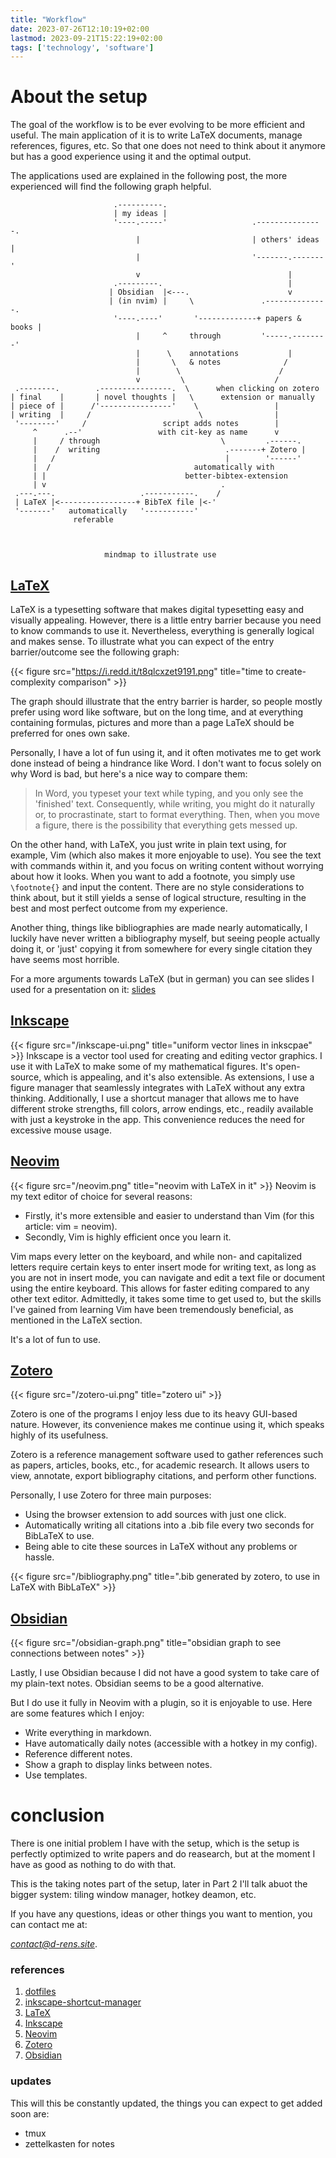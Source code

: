 ```yaml
---
title: "Workflow"
date: 2023-07-26T12:10:19+02:00
lastmod: 2023-09-21T15:22:19+02:00
tags: ['technology', 'software']
---
```



# About the setup
The goal of the workflow is to be ever evolving to be more efficient and
useful. The main application of it is to write LaTeX documents, manage references,
figures, etc. So that one does not need to think about it anymore but
has a good experience using it and the optimal output.

The applications used are explained in the following post, the more experienced
will find the following graph helpful.


```goat
                       .----------.                                      
                       | my ideas |                   
                       '----.-----'                   .---------------. 
                            |                         | others' ideas |
                            |                         '-------.-------' 
                            v                                 |        
                       .---------.                            |
                      | Obsidian  |<---.                      v         
                      | (in nvim) |     \               .--------------. 
                       '----.----'       '-------------+ papers & books |
                            |     ^     through         '-----.--------'
                            |      \    annotations           |          
                            |       \   & notes              /           
                            |        \                      /            
                            v         \                    /             
 .--------.        .----------------.  \      when clicking on zotero    
| final    |       | novel thoughts |   \      extension or manually     
| piece of |      /'----------------'    \                 |       
| writing  |     /                        \                |                
 '--------'     /                 script adds notes        |                
     ^      .--'                 with cit-key as name      v                
     |     / through                           \         .------.        
     |    /  writing                            .-------+ Zotero |       
     |   /                                      |        '------'        
     |  /                                automatically with              
     | |                               better-bibtex-extension
     | v                                       .
 .---.---.                   .-----------.    /                          
 | LaTeX |<-----------------+ BibTeX file |<-'
 '-------'   automatically   '-----------'
              referable                               



                     mindmap to illustrate use 
```

## [LaTeX](https://en.wikipedia.org/wiki/LaTeX)
LaTeX is a typesetting software that makes digital typesetting easy and
visually appealing. However, there is a little entry barrier because you
need to know commands to use it. Nevertheless, everything is generally
logical and makes sense. To illustrate what you can expect of the entry
barrier/outcome see the following graph:

{{< figure src="https://i.redd.it/t8qlcxzet9191.png" title="time to create-complexity comparison" >}} 

The graph should illustrate that the entry barrier is harder, so people mostly
prefer using word like software, but on the long time, and at everything containing formulas,
pictures and more than a page LaTeX should be preferred for ones own sake.

Personally, I have a lot of fun using it, and it often motivates me to
get work done instead of being a hindrance like Word. I don\'t want to
focus solely on why Word is bad, but here\'s a nice way to compare them:
>In Word, you typeset your text while typing, and you only see the \'finished\'
>text. Consequently, while writing, you might do it naturally or, to
>procrastinate, start to format everything. Then, when you move a figure, there
>is the possibility that everything gets messed up.

On the other hand, with LaTeX, you just write in plain text using, for
example, Vim (which also makes it more enjoyable to use). You see the
text with commands within it, and you focus on writing content without
worrying about how it looks. When you want to add a footnote, you simply
use `\footnote{}` and input the content. There are no style
considerations to think about, but it still yields a sense of logical
structure, resulting in the best and most perfect outcome from my
experience.

Another thing, things like bibliographies are made nearly automatically,
I luckily have never written a bibliography myself, but seeing people
actually doing it, or \'just\' copying it from somewhere for every
single citation they have seems most horrible.

For a more arguments towards LaTeX (but in german) you can see slides I used for a
presentation on it: [slides](/latex-preaesentation.pdf)

## [Inkscape](https://inkscape.org/about/)
{{< figure src="/inkscape-ui.png" title="uniform vector lines in inkscpae" >}} 
Inkscape is a vector tool used for creating and editing vector graphics.
I use it with LaTeX to make some of my mathematical figures. It\'s
open-source, which is appealing, and it\'s also extensible. As
extensions, I use a figure manager that seamlessly integrates with LaTeX
without any extra thinking. Additionally, I use a shortcut manager that
allows me to have different stroke strengths, fill colors, arrow
endings, etc., readily available with just a keystroke in the app. This
convenience reduces the need for excessive mouse usage.

## [Neovim](https://github.com/neovim/neovim)
{{< figure src="/neovim.png" title="neovim with LaTeX in it" >}} 
Neovim is my text editor of choice for several reasons:
- Firstly, it\'s more extensible and easier to understand than Vim (for this article: vim = neovim).
- Secondly, Vim is highly efficient once you learn it.

Vim maps every letter on the keyboard, and while non- and capitalized
letters require certain keys to enter insert mode for writing text, as
long as you are not in insert mode, you can navigate and edit a text
file or document using the entire keyboard. This allows for faster
editing compared to any other text editor. Admittedly, it takes some
time to get used to, but the skills I\'ve gained from learning Vim have
been tremendously beneficial, as mentioned in the LaTeX section.

It\'s a lot of fun to use.

## [Zotero](https://www.zotero.org/)
{{< figure src="/zotero-ui.png" title="zotero ui" >}} 

Zotero is one of the programs I enjoy less due to its heavy GUI-based
nature. However, its convenience makes me continue using it, which
speaks highly of its usefulness.

Zotero is a reference management software used to gather references such
as papers, articles, books, etc., for academic research. It allows users
to view, annotate, export bibliography citations, and perform other
functions.

Personally, I use Zotero for three main purposes:

-   Using the browser extension to add sources with just one click.
-   Automatically writing all citations into a .bib file every two seconds for BibLaTeX to use.
-   Being able to cite these sources in LaTeX without any problems or hassle.

{{< figure src="/bibliography.png" title=".bib generated by zotero, to use in LaTeX with BibLaTeX" >}} 


## [Obsidian](https://obsidian.md/)
{{< figure src="/obsidian-graph.png" title="obsidian graph to see connections between notes" >}} 


Lastly, I use Obsidian because I did not have a good system to take care
of my plain-text notes. Obsidian seems to be a good alternative.

But I do use it fully in Neovim with a plugin, so it is enjoyable to
use. Here are some features which I enjoy:

-   Write everything in markdown.
-   Have automatically daily notes (accessible with a hotkey in my config).
-   Reference different notes.
-   Show a graph to display links between notes.
-   Use templates.

# conclusion
There is one initial problem I have with the setup, which is the setup
is perfectly optimized to write papers and do reasearch, but at the
moment I have as good as nothing to do with that.

This is the taking notes part of the setup, later in Part 2 I\'ll talk
abuot the bigger system: tiling window manager, hotkey deamon, etc.

If you have any questions, ideas or other things you want to mention,
you can contact me at:

[*contact@d-rens.site*](mailto:contact@d-rens.site?subject=Web%20page%20contact%20link).



### references
1. [dotfiles](https://github.com/d-rens/dotfiles)
2. [inkscape-shortcut-manager](https://github.com/d-rens/inkscape-shortcut-manager)
3. [LaTeX](https://en.wikipedia.org/wiki/LaTeX)
4. [Inkscape](https://inkscape.org/about/)
5. [Neovim](https://github.com/neovim/neovim)
6. [Zotero](https://www.zotero.org/)
7. [Obsidian](https://obsidian.md/)

### updates
This will this be constantly updated, the things you can expect to get
added soon are:
-   tmux
-   zettelkasten for notes
